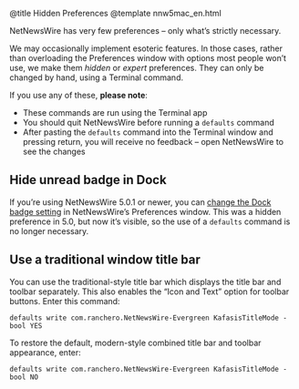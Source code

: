@title Hidden Preferences
@template nnw5mac_en.html

NetNewsWire has very few preferences – only what’s strictly necessary.

We may occasionally implement esoteric features. In those cases, rather than overloading the Preferences window with options most people won’t use, we make them *hidden* or *expert* preferences. They can only be changed by hand, using a Terminal command.

If you use any of these, **please note**:

- These commands are run using the Terminal app
- You should quit NetNewsWire before running a `defaults` command
- After pasting the `defaults` command into the Terminal window and pressing return, you will receive no feedback – open NetNewsWire to see the changes


Hide unread badge in Dock
-------------------------

If you’re using NetNewsWire 5.0.1 or newer, you can [change the Dock badge setting](customizing) in NetNewsWire’s Preferences window. This was a hidden preference in 5.0, but now it’s visible, so the use of a `defaults` command is no longer necessary.


Use a traditional window title bar
----------------------------------

You can use the traditional-style title bar which displays the title bar and toolbar separately. This also enables the “Icon and Text” option for toolbar buttons. Enter this command:

	defaults write com.ranchero.NetNewsWire-Evergreen KafasisTitleMode -bool YES

To restore the default, modern-style combined title bar and toolbar appearance, enter:

	defaults write com.ranchero.NetNewsWire-Evergreen KafasisTitleMode -bool NO
